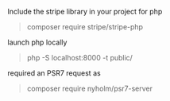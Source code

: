 
Include the stripe library in your project for php 

 > composer require stripe/stripe-php


launch php locally

> php -S localhost:8000 -t public/


required an PSR7 request as 

> composer require nyholm/psr7-server

